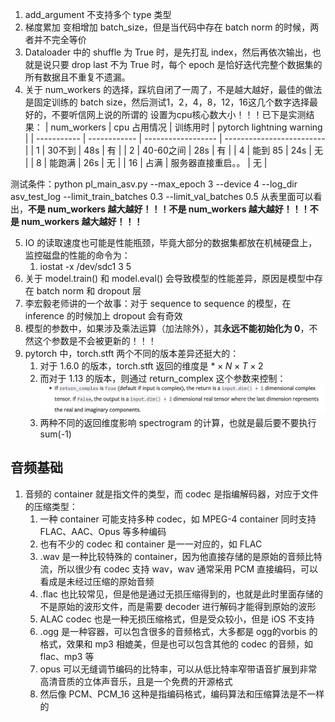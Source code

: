 1. add_argument 不支持多个 type 类型
2. 梯度累加 变相增加 batch_size，但是当代码中存在 batch norm 的时候，两者并不完全等价
3. Dataloader 中的  shuffle 为 True 时，是先打乱 index，然后再依次输出，也就是说只要 drop last 不为 True 时，每个 epoch 是恰好迭代完整个数据集的所有数据且不重复不遗漏。
4. 关于 num_workers 的选择，踩坑自闭了一周了，不是越大越好，最佳的做法是固定训练的 batch size，然后测试1，2，4，8，12，16这几个数字选择最好的，不要听信网上说的所谓的 设置为cpu核心数大小！！！已下是实测结果：
| num_workers | cpu 占用情况 | 训练用时           | pytorch lightning warning |
| ----------- | ------------ | ------------------ | ------------------------- |
| 1           | 30不到       | 48s                | 有                        |
| 2           | 40-60之间    | 28s                | 有                        |
| 4           | 能到 85      | 24s                | 无                        |
| 8           | 能跑满       | 26s                | 无                        |
| 16          | 占满         | 服务器直接重启。。 | 无                        |

测试条件：python pl_main_asv.py --max_epoch 3 --device 4 --log_dir asv_test_log --limit_train_batches 0.3 --limit_val_batches 0.5
从表里面可以看出，**不是 num_workers 越大越好！！！不是 num_workers 越大越好！！！不是 num_workers 越大越好！！！**

5. IO 的读取速度也可能是性能瓶颈，毕竟大部分的数据集都放在机械硬盘上，监控磁盘的性能的命令为：
	1. iostat -x /dev/sdc1 3 5
6. 关于 model.train() 和 model.eval() 会导致模型的性能差异，原因是模型中存在 batch norm 和 dropout 层
7. 李宏毅老师讲的一个故事：对于 sequence to sequence 的模型，在 inference 的时候加上 dropout 会有奇效
8. 模型的参数中，如果涉及乘法运算（加法除外），其**永远不能初始化为 0**，不然这个参数是不会被更新的！！！
9. pytorch 中，torch.stft 两个不同的版本差异还挺大的：
	1. 对于 1.6.0 的版本，torch.stft 返回的维度是 $*\times N\times T \times 2$
	2. 而对于 1.13 的版本，则通过 return_complex 这个参数来控制：![](image/Pasted%20image%2020231020120537.png)
	3. 两种不同的返回维度影响 spectrogram 的计算，也就是最后要不要执行 sum(-1)


## 音频基础

1. 音频的 container 就是指文件的类型，而 codec 是指编解码器，对应于文件的压缩类型：
	1. 一种 container 可能支持多种 codec，如 MPEG-4 container 同时支持 FLAC、AAC、Opus 等多种编码
	2. 也有不少的 codec 和 container 是一一对应的，如 FLAC
	3. .wav 是一种比较特殊的 container，因为他直接存储的是原始的音频比特流，所以很少有 codec 支持 wav，wav 通常采用 PCM 直接编码，可以看成是未经过压缩的原始音频
	4. .flac 也比较常见，但是他是通过无损压缩得到的，也就是此时里面存储的不是原始的波形文件，而是需要 decoder 进行解码才能得到原始的波形
	5. ALAC codec 也是一种无损压缩格式，但是受众较小，但是 iOS 不支持
	6. .ogg 是一种容器，可以包含很多的音频格式，大多都是 ogg的vorbis 的格式，效果和 mp3 相媲美，但是也可以包含其他的 codec 的音频，如 flac、mp3 等
	7. opus 可以无缝调节编码的比特率，可以从低比特率窄带语音扩展到非常高清音质的立体声音乐，且是一个免费的开源格式
	8. 然后像 PCM、PCM_16 这种是指编码格式，编码算法和压缩算法是不一样的